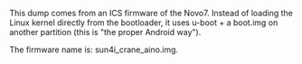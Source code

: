 This dump comes from an ICS firmware of the Novo7. Instead of loading the Linux kernel directly from the bootloader, it uses u-boot + a boot.img on another partition (this is "the proper Android way").

The firmware name is: sun4i_crane_aino.img.
